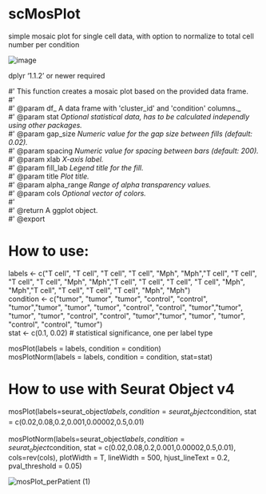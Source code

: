# scMosPlot
simple mosaic plot for single cell data, with option to normalize to total cell number per condition

![image](https://github.com/user-attachments/assets/d226b53f-6285-4f3c-970f-39897e5f834b)

dplyr ‘1.1.2’ or newer required

#' This function creates a mosaic plot based on the provided data frame. <br>
#'<br>
#' @param df_ A data frame with 'cluster_id' and 'condition' columns._<br>
#' @param stat _Optional statistical data, has to be calculated independly using other packages._<br>
#' @param gap_size _Numeric value for the gap size between fills (default: 0.02)._<br>
#' @param spacing _Numeric value for spacing between bars (default: 200)._<br>
#' @param xlab _X-axis label._<br>
#' @param fill_lab _Legend title for the fill._<br>
#' @param title _Plot title._<br>
#' @param alpha_range _Range of alpha transparency values._<br>
#' @param cols _Optional vector of colors._<br>
#'<br>
#' @return A ggplot object.<br>
#' @export<br>


# How to use:
labels <- c("T cell", "T cell", "T cell", "T cell", "Mph", "Mph","T cell", "T cell", "T cell", "T cell", "Mph", "Mph","T cell", "T cell", "T cell", "T cell", "Mph", "Mph","T cell", "T cell", "T cell", "T cell", "Mph", "Mph")<br>
condition <- c("tumor", "tumor", "tumor", "control", "control", "tumor","tumor", "tumor", "tumor", "control", "control", "tumor","tumor", "tumor", "tumor", "control", "control", "tumor","tumor", "tumor", "tumor", "control", "control", "tumor")<br>
stat <- c(0.1, 0.02)  # statistical significance, one per label type<br>

mosPlot(labels = labels, condition = condition)<br>
mosPlotNorm(labels = labels, condition = condition, stat=stat)<br>


# How to use with Seurat Object v4
mosPlot(labels=seurat_object$labels, condition=seurat_object$condition, stat = c(0.02,0.08,0.2,0.001,0.00002,0.5,0.01)<br>
<br>
mosPlotNorm(labels=seurat_object$labels, condition=seurat_object$condition, stat = c(0.02,0.08,0.2,0.001,0.00002,0.5,0.01), cols=rev(cols), plotWidth = T, lineWidth = 500, hjust_lineText = 0.2, pval_threshold = 0.05)<br>





![mosPlot_perPatient (1)](https://github.com/user-attachments/assets/6768af3b-69b0-4118-b1c2-feaa19f178af)
